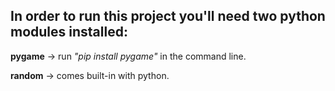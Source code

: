 ## **In order to run this project you'll need two python modules installed:**

**pygame** -> run _"pip install pygame"_ in the command line.

**random** -> comes built-in with python.
